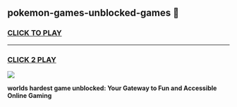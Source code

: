 
## pokemon-games-unblocked-games 👋
<h3>
<a href="https://premium.freeplayer.one?title=pokemon-games-unblocked-games&ref=14F">CLICK TO PLAY</a></h3>
<hr>

<h3>
<a href="https://premium.freeplayer.one?title=pokemon-games-unblocked-games&ref=14F">CLICK 2 PLAY</a>
  
</h3>

<a href="https://premium.freeplayer.one?title=pokemon-games-unblocked-games&ref=12F/"><img src="https://clearcache.store/games.png"></a>


**worlds hardest game unblocked: Your Gateway to Fun and Accessible Online Gaming**
